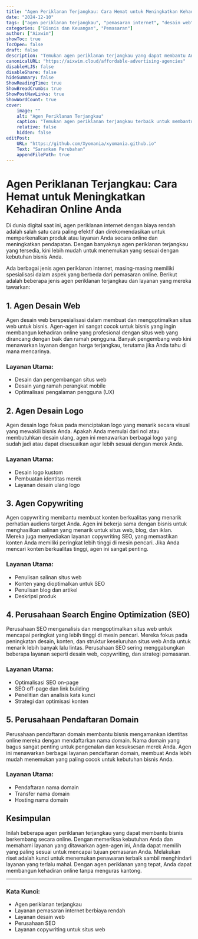```yaml
---
title: "Agen Periklanan Terjangkau: Cara Hemat untuk Meningkatkan Kehadiran Online Anda"
date: "2024-12-10"
tags: ["agen periklanan terjangkau", "pemasaran internet", "desain web", "SEO", "layanan copywriting"]
categories: ["Bisnis dan Keuangan", "Pemasaran"]
author: ["Aixwim"]
showToc: true
TocOpen: false
draft: false
description: "Temukan agen periklanan terjangkau yang dapat membantu Anda meningkatkan kehadiran online dan mengembangkan bisnis Anda. Pelajari jenis-jenis agensi yang berbeda dan cara menemukan yang paling sesuai dengan kebutuhan Anda."
canonicalURL: "https://aixwim.cloud/affordable-advertising-agencies"
disableHLJS: false
disableShare: false
hideSummary: false
ShowReadingTime: true
ShowBreadCrumbs: true
ShowPostNavLinks: true
ShowWordCount: true
cover:
    image: ""
    alt: "Agen Periklanan Terjangkau"
    caption: "Temukan agen periklanan terjangkau terbaik untuk membantu mengembangkan bisnis Anda."
    relative: false
    hidden: false
editPost:
    URL: "https://github.com/Xyomania/xyomania.github.io"
    Text: "Sarankan Perubahan"
    appendFilePath: true
---
```


# Agen Periklanan Terjangkau: Cara Hemat untuk Meningkatkan Kehadiran Online Anda

Di dunia digital saat ini, agen periklanan internet dengan biaya rendah adalah salah satu cara paling efektif dan direkomendasikan untuk memperkenalkan produk atau layanan Anda secara online dan meningkatkan pendapatan. Dengan banyaknya agen periklanan terjangkau yang tersedia, kini lebih mudah untuk menemukan yang sesuai dengan kebutuhan bisnis Anda.

Ada berbagai jenis agen periklanan internet, masing-masing memiliki spesialisasi dalam aspek yang berbeda dari pemasaran online. Berikut adalah beberapa jenis agen periklanan terjangkau dan layanan yang mereka tawarkan:

## 1. Agen Desain Web

Agen desain web berspesialisasi dalam membuat dan mengoptimalkan situs web untuk bisnis. Agen-agen ini sangat cocok untuk bisnis yang ingin membangun kehadiran online yang profesional dengan situs web yang dirancang dengan baik dan ramah pengguna. Banyak pengembang web kini menawarkan layanan dengan harga terjangkau, terutama jika Anda tahu di mana mencarinya.

### Layanan Utama:
- Desain dan pengembangan situs web
- Desain yang ramah perangkat mobile
- Optimalisasi pengalaman pengguna (UX)

## 2. Agen Desain Logo

Agen desain logo fokus pada menciptakan logo yang menarik secara visual yang mewakili bisnis Anda. Apakah Anda memulai dari nol atau membutuhkan desain ulang, agen ini menawarkan berbagai logo yang sudah jadi atau dapat disesuaikan agar lebih sesuai dengan merek Anda.

### Layanan Utama:
- Desain logo kustom
- Pembuatan identitas merek
- Layanan desain ulang logo

## 3. Agen Copywriting

Agen copywriting membantu membuat konten berkualitas yang menarik perhatian audiens target Anda. Agen ini bekerja sama dengan bisnis untuk menghasilkan salinan yang menarik untuk situs web, blog, dan iklan. Mereka juga menyediakan layanan copywriting SEO, yang memastikan konten Anda memiliki peringkat lebih tinggi di mesin pencari. Jika Anda mencari konten berkualitas tinggi, agen ini sangat penting.

### Layanan Utama:
- Penulisan salinan situs web
- Konten yang dioptimalkan untuk SEO
- Penulisan blog dan artikel
- Deskripsi produk

## 4. Perusahaan Search Engine Optimization (SEO)

Perusahaan SEO menganalisis dan mengoptimalkan situs web untuk mencapai peringkat yang lebih tinggi di mesin pencari. Mereka fokus pada peningkatan desain, konten, dan struktur keseluruhan situs web Anda untuk menarik lebih banyak lalu lintas. Perusahaan SEO sering menggabungkan beberapa layanan seperti desain web, copywriting, dan strategi pemasaran.

### Layanan Utama:
- Optimalisasi SEO on-page
- SEO off-page dan link building
- Penelitian dan analisis kata kunci
- Strategi dan optimisasi konten

## 5. Perusahaan Pendaftaran Domain

Perusahaan pendaftaran domain membantu bisnis mengamankan identitas online mereka dengan mendaftarkan nama domain. Nama domain yang bagus sangat penting untuk pengenalan dan kesuksesan merek Anda. Agen ini menawarkan berbagai layanan pendaftaran domain, membuat Anda lebih mudah menemukan yang paling cocok untuk kebutuhan bisnis Anda.

### Layanan Utama:
- Pendaftaran nama domain
- Transfer nama domain
- Hosting nama domain

## Kesimpulan

Inilah beberapa agen periklanan terjangkau yang dapat membantu bisnis berkembang secara online. Dengan memeriksa kebutuhan Anda dan memahami layanan yang ditawarkan agen-agen ini, Anda dapat memilih yang paling sesuai untuk mencapai tujuan pemasaran Anda. Melakukan riset adalah kunci untuk menemukan penawaran terbaik sambil menghindari layanan yang terlalu mahal. Dengan agen periklanan yang tepat, Anda dapat membangun kehadiran online tanpa menguras kantong.

---

### Kata Kunci:
- Agen periklanan terjangkau  
- Layanan pemasaran internet berbiaya rendah  
- Layanan desain web  
- Perusahaan SEO  
- Layanan copywriting untuk situs web  
